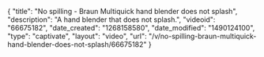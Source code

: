 {
    "title": "No spilling - Braun Multiquick hand blender does not splash",
    "description": "A hand blender that does not splash.",
    "videoid": "66675182",
    "date_created": "1268158580",
    "date_modified": "1490124100",
    "type": "captivate",
    "layout": "video",
    "url": "\/v\/no-spilling-braun-multiquick-hand-blender-does-not-splash\/66675182"
}